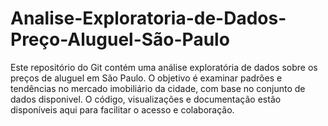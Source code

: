 # Analise-Exploratoria-de-Dados-Preço-Aluguel-São-Paulo
 Este repositório do Git contém uma análise exploratória de dados sobre os preços de aluguel em São Paulo. O objetivo é examinar padrões e tendências no mercado imobiliário da cidade, com base no conjunto de dados disponivel. O código, visualizações e documentação estão disponíveis aqui para facilitar o acesso e colaboração.
